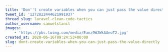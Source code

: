```yaml
---
title: 'Don''t create variables when you can just pass the value directly'
tweet_id: '1272822444621991937'
thread_slug: laravel-clean-code-tactics
author_username: samuelstancl
images:
    - 'https://pbs.twimg.com/media/Eanz9WJWkAAeoT2.jpg'
created_at: 2020-06-16T09:24:53+00:00
slug: dont-create-variables-when-you-can-just-pass-the-value-directly
---
```

